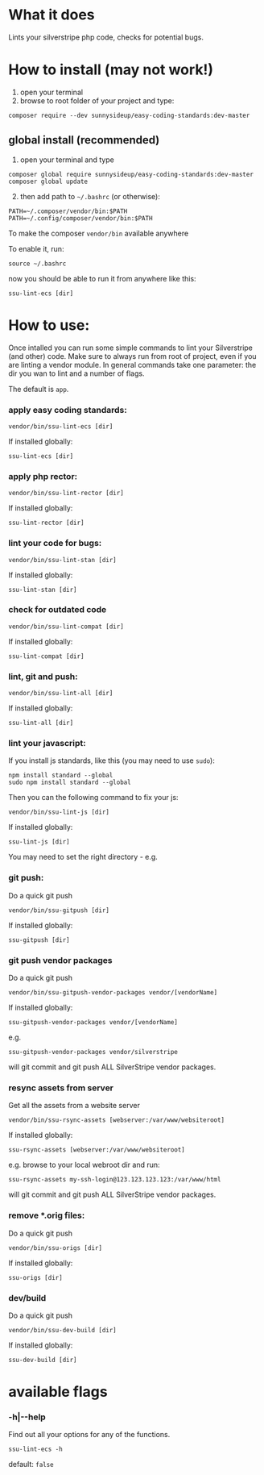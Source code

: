 # What it does

Lints your silverstripe php code, checks for potential bugs.

# How to install (may not work!)

1. open your terminal
2. browse to root folder of your project and type:
 ```shell
composer require --dev sunnysideup/easy-coding-standards:dev-master
 ```

## global install (recommended)

1. open your terminal and type
```shell
composer global require sunnysideup/easy-coding-standards:dev-master
composer global update
```

2. then add path to `~/.bashrc` (or otherwise):
```shell
PATH=~/.composer/vendor/bin:$PATH
PATH=~/.config/composer/vendor/bin:$PATH
```
To make the composer `vendor/bin` available anywhere

To enable it, run:
```shell
source ~/.bashrc
```

now you should be able to run it from anywhere like this:
```shell
ssu-lint-ecs [dir]
```


# How to use:
Once intalled you can run some simple commands to lint your Silverstripe (and other) code.
Make sure to always run from root of project, even if you are linting a vendor module.
In general commands take one parameter: the dir you wan to lint and a number of flags.


The default is `app`.


### apply easy coding standards:
```shell
vendor/bin/ssu-lint-ecs [dir]
```

If installed globally:
```shell
ssu-lint-ecs [dir]
```


### apply php rector:
```shell
vendor/bin/ssu-lint-rector [dir]
```

If installed globally:
```shell
ssu-lint-rector [dir]
```


### lint your code for bugs:
```shell
vendor/bin/ssu-lint-stan [dir]
```

If installed globally:
```shell
ssu-lint-stan [dir]
```

### check for outdated code
```shell
vendor/bin/ssu-lint-compat [dir]
```

If installed globally:
```shell
ssu-lint-compat [dir]
```

### lint, git and push:
```shell
vendor/bin/ssu-lint-all [dir]
```

If installed globally:
```shell
ssu-lint-all [dir]
```

### lint your javascript:
If you install js standards, like this (you may need to use `sudo`):
```shell
npm install standard --global
sudo npm install standard --global
```

Then you can the following command to fix your js:
```shell
vendor/bin/ssu-lint-js [dir]
```

If installed globally:
```shell
ssu-lint-js [dir]
```
You may need to set the right directory - e.g.



### git push:

Do a quick git push
```shell
vendor/bin/ssu-gitpush [dir]
```

If installed globally:
```shell
ssu-gitpush [dir]
```

### git push vendor packages

Do a quick git push
```shell
vendor/bin/ssu-gitpush-vendor-packages vendor/[vendorName]
```

If installed globally:
```shell
ssu-gitpush-vendor-packages vendor/[vendorName]
```

e.g.
```shell
ssu-gitpush-vendor-packages vendor/silverstripe
```
will git commit and git push ALL SilverStripe vendor packages.


### resync assets from server

Get all the assets from a website server
```shell
vendor/bin/ssu-rsync-assets [webserver:/var/www/websiteroot]
```

If installed globally:
```shell
ssu-rsync-assets [webserver:/var/www/websiteroot]
```

e.g. browse to your local webroot dir and run:
```shell
ssu-rsync-assets my-ssh-login@123.123.123.123:/var/www/html
```
will git commit and git push ALL SilverStripe vendor packages.


### remove *.orig files:

Do a quick git push
```shell
vendor/bin/ssu-origs [dir]
```

If installed globally:
```shell
ssu-origs [dir]
```

### dev/build

Do a quick git push
```shell
vendor/bin/ssu-dev-build [dir]
```

If installed globally:
```shell
ssu-dev-build [dir]
```


# available flags


### -h|--help
Find out all your options for any of the functions.
```shell
ssu-lint-ecs -h
```
default: `false`
